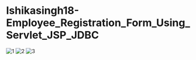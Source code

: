 # Ishikasingh18-Employee_Registration_Form_Using_Servlet_JSP_JDBC

![1](https://user-images.githubusercontent.com/91179905/154996931-fa9c26c6-76fd-4e89-bc5b-332390fc676d.JPG)
![2](https://user-images.githubusercontent.com/91179905/154996939-a788028a-64c8-4bcc-9370-50bc24aff87d.JPG)
![3](https://user-images.githubusercontent.com/91179905/154996946-32b6e539-688d-42b6-9177-8438df0b0d7f.JPG)
